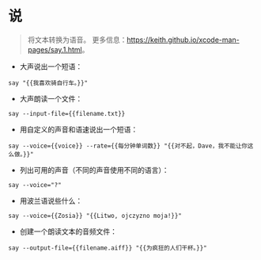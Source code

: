 # 说

> 将文本转换为语音。
> 更多信息：<https://keith.github.io/xcode-man-pages/say.1.html>。

- 大声说出一个短语：

`say "{{我喜欢骑自行车。}}"`

- 大声朗读一个文件：

`say --input-file={{filename.txt}}`

- 用自定义的声音和语速说出一个短语：

`say --voice={{voice}} --rate={{每分钟单词数}} "{{对不起，Dave，我不能让你这么做。}}"`

- 列出可用的声音（不同的声音使用不同的语言）：

`say --voice="?"`

- 用波兰语说些什么：

`say --voice={{Zosia}} "{{Litwo, ojczyzno moja!}}"`

- 创建一个朗读文本的音频文件：

`say --output-file={{filename.aiff}} "{{为疯狂的人们干杯。}}"`